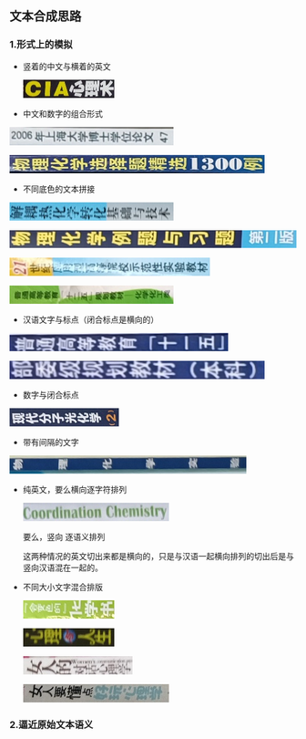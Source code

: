 ## 文本合成思路

### 1.形式上的模拟

* 竖着的中文与横着的英文

  ![bookseg_0430_183237_11_IMG20220430161927_00008](readme_lv.assets/bookseg_0430_183237_11_IMG20220430161927_00008.jpg)

  

* 中文和数字的组合形式

![bookseg_0427_185462_IMG_20220426_131153(1)_00022](readme_lv.assets/bookseg_0427_185462_IMG_20220426_131153(1)_00022.jpg)

![bookseg_0427_185462_IMG_20220426_131231(1)_00024](readme_lv.assets/bookseg_0427_185462_IMG_20220426_131231(1)_00024.jpg)

* 不同底色的文本拼接

![bookseg_0427_185462_IMG_20220426_131037_00005](readme_lv.assets/bookseg_0427_185462_IMG_20220426_131037_00005.jpg)

![bookseg_0427_185462_IMG_20220426_131055_00035](readme_lv.assets/bookseg_0427_185462_IMG_20220426_131055_00035.jpg)

![bookseg_0427_185462_IMG_20220426_131103_00026](readme_lv.assets/bookseg_0427_185462_IMG_20220426_131103_00026.jpg)

![bookseg_0427_185462_IMG_20220426_131116(1)_00053](readme_lv.assets/bookseg_0427_185462_IMG_20220426_131116(1)_00053.jpg)

* 汉语文字与标点（闭合标点是横向的）

![bookseg_0427_185462_IMG_20220426_131108_00078](readme_lv.assets/bookseg_0427_185462_IMG_20220426_131108_00078.jpg)

![bookseg_0427_185462_IMG_20220426_131108_00079](readme_lv.assets/bookseg_0427_185462_IMG_20220426_131108_00079.jpg)

* 数字与闭合标点

![bookseg_0427_185462_IMG_20220426_131128(1)_00019](readme_lv.assets/bookseg_0427_185462_IMG_20220426_131128(1)_00019.jpg)

* 带有间隔的文字

![bookseg_0427_185462_IMG_20220426_131116(1)_00001](readme_lv.assets/bookseg_0427_185462_IMG_20220426_131116(1)_00001.jpg)



* 纯英文，要么横向逐字符排列

  ![bookseg_0427_185462_IMG_20220426_131027_00027](readme_lv.assets/bookseg_0427_185462_IMG_20220426_131027_00027.jpg)

  要么，竖向 逐语义排列

  这两种情况的英文切出来都是横向的，只是与汉语一起横向排列的切出后是与竖向汉语混在一起的。

* 不同大小文字混合排版

  ![bookseg_0427_185462_IMG_20220426_131221(1)_00020](readme_lv.assets/bookseg_0427_185462_IMG_20220426_131221(1)_00020.jpg)

  ![bookseg_0430_183237_11_IMG20220430161904_00001](readme_lv.assets/bookseg_0430_183237_11_IMG20220430161904_00001.jpg)

  ![bookseg_0430_183237_11_IMG20220430161910_00006](readme_lv.assets/bookseg_0430_183237_11_IMG20220430161910_00006.jpg)

  ![bookseg_0430_183237_11_IMG20220430161931_00000](readme_lv.assets/bookseg_0430_183237_11_IMG20220430161931_00000.jpg)

### 2.逼近原始文本语义